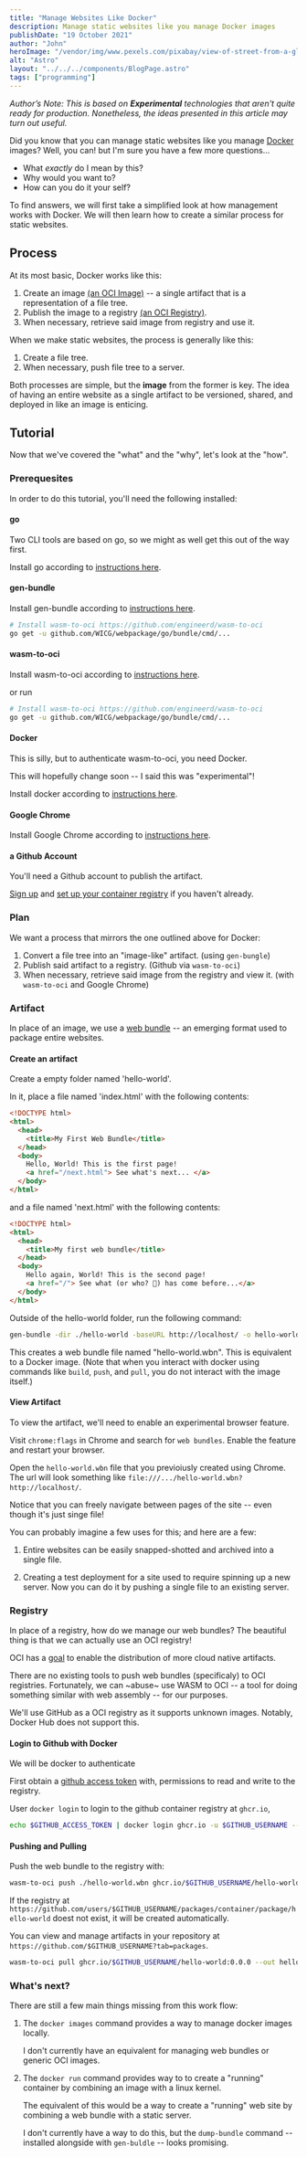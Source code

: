 ```yaml
---
title: "Manage Websites Like Docker"
description: Manage static websites like you manage Docker images
publishDate: "19 October 2021"
author: "John"
heroImage: "/vendor/img/www.pexels.com/pixabay/view-of-street-from-a-glass-window.jpg"
alt: "Astro"
layout: "../../../components/BlogPage.astro"
tags: ["programming"]
---
```


_Author’s Note: This is based on **Experimental** technologies that aren't quite ready for production. Nonetheless, the ideas presented in this article may turn out useful._

Did you know that you can manage static websites
like you manage [Docker](https://docker.com) images? Well, you can! but I'm sure you have a few more questions...

- What _exactly_ do I mean by this?
- Why would you want to?
- How can you do it your self?

To find answers,
we will first take a simplified look
at how management works with Docker.
We will then learn how to create
a similar process for static websites.

## Process

At its most basic, Docker works like this:

1. Create an image [(an OCI Image)](https://github.com/opencontainers/image-spec)
   -- a single artifact that is a representation of a file tree.
2. Publish the image to a registry [(an OCI Registry)](https://github.com/opencontainers/distribution-spec).
3. When necessary, retrieve said image from registry and use it.

When we make static websites, the process is generally like this:

1. Create a file tree.
2. When necessary, push file tree to a server.

Both processes are simple,
but the **image** from the former is key.
The idea of having an entire website
as a single artifact
to be versioned, shared, and deployed
in like an image is enticing.

## Tutorial

Now that we've covered the "what" and the "why", let's look at the "how".

### Prerequesites

In order to do this tutorial, you'll need the following installed:

#### go

Two CLI tools are based on go,
so we might as well get this
out of the way first.

Install go according to [instructions here](https://golang.org/doc/install).

#### gen-bundle

Install gen-bundle according to [instructions here](https://github.com/WICG/webpackage/tree/main/go/bundle).

```bash
# Install wasm-to-oci https://github.com/engineerd/wasm-to-oci
go get -u github.com/WICG/webpackage/go/bundle/cmd/...
```

#### wasm-to-oci

Install wasm-to-oci according to [instructions here](https://github.com/engineerd/wasm-to-oci).

or run

```bash
# Install wasm-to-oci https://github.com/engineerd/wasm-to-oci
go get -u github.com/WICG/webpackage/go/bundle/cmd/...
```

#### Docker

This is silly,
but to authenticate wasm-to-oci,
you need Docker.

This will hopefully change soon --
I said this was "experimental"!

Install docker according to [instructions here](https://golang.org/doc/install).

#### Google Chrome

Install Google Chrome according to [instructions here](https://www.google.com/chrome/).

#### a Github Account

You'll need a Github account to publish the artifact.

[Sign up](https://github.com/) and
[set up your container registry](https://docs.github.com/en/packages/working-with-a-github-packages-registry/working-with-the-container-registry)
if you haven't already.

### Plan

We want a process
that mirrors the one
outlined above for Docker:

1. Convert a file tree into an "image-like" artifact. (using `gen-bungle`)
2. Publish said artifact to a registry. (Github via `wasm-to-oci`)
3. When necessary, retrieve said image from the registry and view it. (with `wasm-to-oci` and Google Chrome)

### Artifact

In place of an image,
we use a [web bundle](https://web.dev/web-bundles/)
-- an emerging format used to package entire websites.

#### Create an artifact

Create a empty folder named 'hello-world'.

In it, place a file named 'index.html'
with the following contents:

```html
<!DOCTYPE html>
<html>
  <head>
    <title>My First Web Bundle</title>
  </head>
  <body>
    Hello, World! This is the first page!
    <a href="/next.html"> See what's next... </a>
  </body>
</html>
```

and a file named 'next.html'
with the following contents:

```html
<!DOCTYPE html>
<html>
  <head>
    <title>My first web bundle</title>
  </head>
  <body>
    Hello again, World! This is the second page!
    <a href="/"> See what (or who? 🤔) has come before...</a>
  </body>
</html>
```

Outside of the hello-world folder, run the following command:

```bash
gen-bundle -dir ./hello-world -baseURL http://localhost/ -o hello-world.wbn -primaryURL http://localhost/
```

This creates a web bundle file
named "hello-world.wbn".
This is equivalent to a Docker image.
(Note that when you interact with docker
using commands like `build`, `push`, and `pull`,
you do not interact with the image itself.)

#### View Artifact

To view the artifact,
we'll need to enable
an experimental browser feature.

Visit `chrome:flags` in Chrome
and search for `web bundles`.
Enable the feature and restart your browser.

Open the `hello-world.wbn` file
that you previoiusly created using Chrome.
The url will look something like
`file:///.../hello-world.wbn?http://localhost/`.

Notice that you can freely navigate
between pages of the site --
even though it's just singe file!

You can probably imagine
a few uses for this;
and here are a few:

1. Entire websites can be easily snapped-shotted
   and archived into a single file.

2. Creating a test deployment for a site
   used to require spinning up a new server.
   Now you can do it by pushing a single file
   to an existing server.

### Registry

In place of a registry,
how do we manage our web bundles?
The beautiful thing is that
we can actually use an OCI registry!

OCI has a [goal](https://github.com/opencontainers/artifacts)
to enable the distribution
of more cloud native artifacts.

There are no existing tools
to push web bundles (specificaly)
to OCI registries.
Fortunately, we can ~abuse~ use WASM to OCI
-- a tool for doing something
similar with web assembly --
for our purposes.

We'll use GitHub as a OCI registry
as it supports unknown images.
Notably, Docker Hub does not support this.

#### Login to Github with Docker

We will be docker to authenticate

First obtain a
[github access token](https://docs.github.com/en/authentication/keeping-your-account-and-data-secure/creating-a-personal-access-token)
with, permissions to read and write to the registry.

User `docker login` to login to the github container registry at `ghcr.io`,

```bash
echo $GITHUB_ACCESS_TOKEN | docker login ghcr.io -u $GITHUB_USERNAME --password-stdin
```

#### Pushing and Pulling

Push the web bundle to the registry with:

```bash
wasm-to-oci push ./hello-world.wbn ghcr.io/$GITHUB_USERNAME/hello-world:0.0.0
```

If the registry at `https://github.com/users/$GITHUB_USERNAME/packages/container/package/hello-world` doest not exist, it will be created automatically.

You can view and manage artifacts in your repository at `https://github.com/$GITHUB_USERNAME?tab=packages`.

```bash
wasm-to-oci pull ghcr.io/$GITHUB_USERNAME/hello-world:0.0.0 --out hello-world.test.wbn
```

### What's next?

There are still a few main things missing from this work flow:

1. The `docker images` command provides a way to
   manage docker images locally.

   I don't currently have an equivalent
   for managing web bundles
   or generic OCI images.

2. The `docker run` command provides way to
   to create a "running" container
   by combining an image with a linux kernel.

   The equivalent of this would be a way to
   create a "running" web site
   by combining a web bundle with a static server.

   I don't currently have a way to do this,
   but the `dump-bundle` command
   -- installed alongside with `gen-buldle` --
   looks promising.
